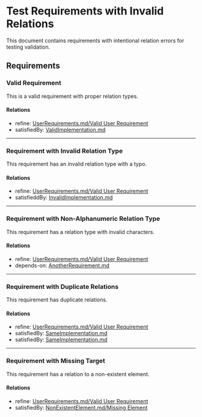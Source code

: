 # Test Requirements with Invalid Relations

This document contains requirements with intentional relation errors for testing validation.

## Requirements

### Valid Requirement

This is a valid requirement with proper relation types.

#### Relations
* refine: [UserRequirements.md/Valid User Requirement](UserRequirements.html#valid-user-requirement)
* satisfiedBy: [ValidImplementation.md](ValidImplementation.html)

---

### Requirement with Invalid Relation Type

This requirement has an invalid relation type with a typo.

#### Relations
* refine: [UserRequirements.md/Valid User Requirement](UserRequirements.html#valid-user-requirement)
* satisfieddBy: [InvalidImplementation.md](InvalidImplementation.html)

---

### Requirement with Non-Alphanumeric Relation Type

This requirement has a relation type with invalid characters.

#### Relations
* refine: [UserRequirements.md/Valid User Requirement](UserRequirements.html#valid-user-requirement)
* depends-on: [AnotherRequirement.md](AnotherRequirement.html)

---

### Requirement with Duplicate Relations

This requirement has duplicate relations.

#### Relations
* refine: [UserRequirements.md/Valid User Requirement](UserRequirements.html#valid-user-requirement)
* satisfiedBy: [SameImplementation.md](SameImplementation.html)
* satisfiedBy: [SameImplementation.md](SameImplementation.html)

---

### Requirement with Missing Target

This requirement has a relation to a non-existent element.

#### Relations
* refine: [UserRequirements.md/Valid User Requirement](UserRequirements.html#valid-user-requirement)
* satisfiedBy: [NonExistentElement.md/Missing Element](NonExistentElement.html#missing-element)